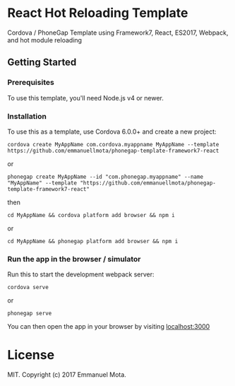 # React Hot Reloading Template

Cordova / PhoneGap Template using Framework7, React, ES2017, Webpack, and hot module reloading

## Getting Started

### Prerequisites

To use this template, you'll need Node.js v4 or newer.

### Installation

To use this as a template, use Cordova 6.0.0+ and create a new project:

```
cordova create MyAppName com.cordova.myappname MyAppName --template https://github.com/emmanuellmota/phonegap-template-framework7-react
```

or

```
phonegap create MyAppName --id "com.phonegap.myappname" --name "MyAppName" --template "https://github.com/emmanuellmota/phonegap-template-framework7-react"
```

then

```
cd MyAppName && cordova platform add browser && npm i
```
or
```
cd MyAppName && phonegap platform add browser && npm i
```

### Run the app in the browser / simulator

Run this to start the development webpack server:

```
cordova serve
```
or
```
phonegap serve
```

You can then open the app in your browser by visiting [localhost:3000](http://localhost:3000)


# License

MIT. Copyright (c) 2017 Emmanuel Mota.
